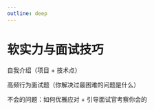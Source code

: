 ```yaml
---
outline: deep
---
```


# 软实力与面试技巧

自我介绍（项目 + 技术点）

高频行为面试题（你解决过最困难的问题是什么）

不会的问题：如何优雅应对 + 引导面试官考察你会的